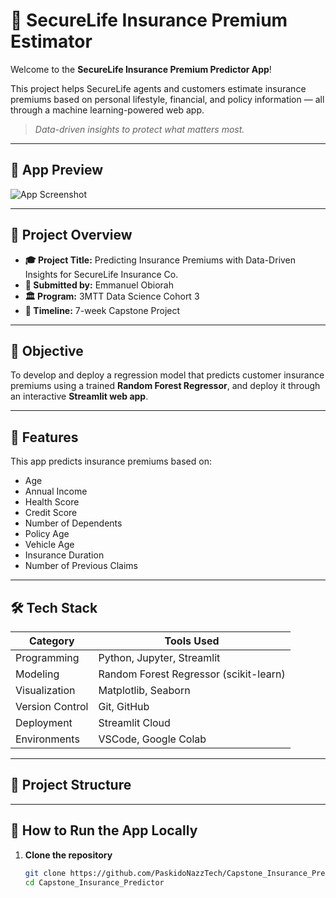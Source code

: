 # 🔐 SecureLife Insurance Premium Estimator

Welcome to the **SecureLife Insurance Premium Predictor App**!

This project helps SecureLife agents and customers estimate insurance premiums based on personal lifestyle, financial, and policy information — all through a machine learning-powered web app.

> *Data-driven insights to protect what matters most.*

---

## 📸 App Preview

![App Screenshot](https://user-images.githubusercontent.com/your-screenshot-link.png)

---

## 📌 Project Overview

- **🎓 Project Title:** Predicting Insurance Premiums with Data-Driven Insights for SecureLife Insurance Co.  
- **👤 Submitted by:** Emmanuel Obiorah  
- **🏛️ Program:** 3MTT Data Science Cohort 3  
- **📅 Timeline:** 7-week Capstone Project

---

## 🎯 Objective

To develop and deploy a regression model that predicts customer insurance premiums using a trained **Random Forest Regressor**, and deploy it through an interactive **Streamlit web app**.

---

## 🧠 Features

This app predicts insurance premiums based on:
- Age  
- Annual Income  
- Health Score  
- Credit Score  
- Number of Dependents  
- Policy Age  
- Vehicle Age  
- Insurance Duration  
- Number of Previous Claims

---

## 🛠️ Tech Stack

| Category       | Tools Used                                  |
|----------------|----------------------------------------------|
| Programming    | Python, Jupyter, Streamlit                   |
| Modeling       | Random Forest Regressor (scikit-learn)       |
| Visualization  | Matplotlib, Seaborn                          |
| Version Control| Git, GitHub                                  |
| Deployment     | Streamlit Cloud                              |
| Environments   | VSCode, Google Colab                         |

---

## 🧪 Project Structure


---

## 🚀 How to Run the App Locally

1. **Clone the repository**  
   ```bash
   git clone https://github.com/PaskidoNazzTech/Capstone_Insurance_Predictor.git
   cd Capstone_Insurance_Predictor
